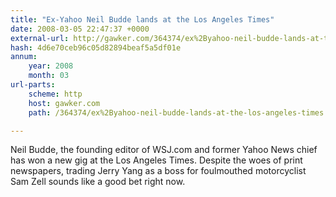 ```yaml
---
title: "Ex-Yahoo Neil Budde lands at the Los Angeles Times"
date: 2008-03-05 22:47:37 +0000
external-url: http://gawker.com/364374/ex%2Byahoo-neil-budde-lands-at-the-los-angeles-times
hash: 4d6e70ceb96c05d82894beaf5a5df01e
annum:
    year: 2008
    month: 03
url-parts:
    scheme: http
    host: gawker.com
    path: /364374/ex%2Byahoo-neil-budde-lands-at-the-los-angeles-times

---
```


Neil Budde, the founding editor of WSJ.com and former Yahoo News chief has won a new gig at the Los Angeles Times. Despite the woes of print newspapers, trading Jerry Yang as a boss for foulmouthed motorcyclist Sam Zell sounds like a good bet right now.
